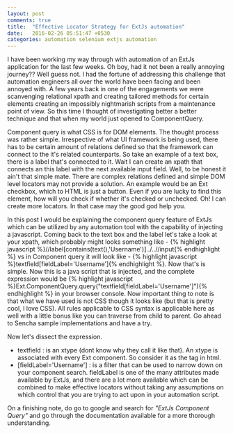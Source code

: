 ```yaml
---
layout: post
comments: true
title:  "Effective Locator Strategy for ExtJs automation"
date:   2016-02-26 05:51:47 +0530
categories: automation selenium extjs automation
---
```

I have been working my way through with automation of an ExtJs application for the last few weeks. Oh boy, had it not been a really annoying journey?? Well guess not. I had the fortune of addressing this challenge that automation engineers all over the world have been facing and been annoyed with. A few years back in one of the engagements we were scanvenging relational xpath and creating tailored methods for certain elements creating an impossibly nightmarish scripts from a maintenance point of view. So this time I thought of investigating better a better technique and that when my world just opened to ComponentQuery.

Component query is what CSS is for DOM elements. The thought process was rather simple. Irrespective of what UI framework is being used, there has to be certain amount of relations defined so that the framework can connect to the it's related counterparts. So take an example of a text box, there is a label that's connected to it. Wait I can create an xpath that connects an this label with the next available input field. Well, to be honest it ain't that simple mate. There are complex relations defined and simple DOM level locators may not provide a solution. An example would be an Ext checkbox, which to HTML is just a button. Even if you are lucky to find this element, how will you check if whether it's checked or unchecked. Oh! I can create more locators. In that case may the good god help you.

In this post I would be explaining the component query feature of ExtJs which can be utilized by any automation tool with the capability of injecting a javascript. Coming back to the text box and the label let's take a look at your xpath, which probably might looks something like - {% highlight javascript %}//label[contains(text(),'Username')]../..//input{% endhighlight %} vs in Component query it will look like - {% highlight javascript %}textfield[fieldLabel='Username']{% endhighlight %}. Now that's is simple. Now this is a java script that is injected, and the complete expression would be {% highlight javascript %}Ext.ComponentQuery.query("textfield[fieldLabel='Username']"){% endhighlight %} in your browser console. Now important thing to note is that what we have used is not CSS though it looks like (but that is pretty cool, I love CSS). All rules applicable to CSS syntax is applicable here as well with a little bonus like you can traverse from child to parent. Go ahead to Sencha sample implementations and have a try.
 
 Now let's dissect the expression. 
 - textfield : is an xtype (dont know why they call it like that). An xtype is associated with every Ext component. So consider it as the tag in html.
 - [fieldLabel='Username'] : is a filter that can be used to narrow down on your component search. fieldLabel is one of the many attributes made available by ExtJs, and there are a lot more available which can be combined to make effective locators without taking any assumptions on which control that you are trying to act upon in your automation script.
 
 On a finishing note, do go to google and search for _"ExtJs Component Query"_ and go through the documentation available for a more thorough understanding.